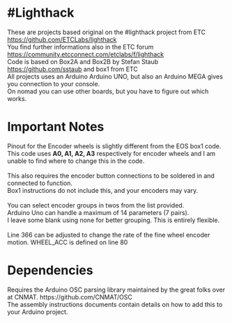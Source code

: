 <h1>#Lighthack</h1>

These are projects based original on the #lighthack project from ETC https://github.com/ETCLabs/lighthack<br>
You find further informations also in the ETC forum https://community.etcconnect.com/etclabs/f/lighthack<br>
Code is based on Box2A and Box2B by Stefan Staub https://github.com/sstaub and box1 from ETC<br>
All projects uses an Arduino Arduino UNO, but also an Arduino MEGA gives you connection to your console. <br>
On nomad you can use other boards, but you have to figure out which works.

<h1>Important Notes</h1>
Pinout for the Encoder wheels is slightly different from the EOS box1 code. <br>
This code uses <b>A0, A1, A2, A3</b> respectively for encoder wheels and I am unable to find where to change this in the code.
<br><br>
This also requires the encoder button connections to be soldered in and connected to function. <br>
Box1 instructions do not include this, and your encoders may vary.
<br><br>
You can select encoder groups in twos from the list provided. <br>
Arduino Uno can handle a maximum of 14 parameters (7 pairs). <br>
I leave some blank using none for better grouping. This is entirely flexible. 
<br><br>
Line 366 can be adjusted to change the rate of the fine wheel encoder motion. WHEEL_ACC is defined on line 80

<h1>Dependencies</h1>
Requires the Arduino OSC parsing library maintained by the great folks over at CNMAT. https://github.com/CNMAT/OSC<br>
The assembly instructions documents contain details on how to add this to your Arduino project.

